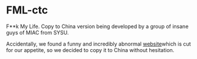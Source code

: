 FML-ctc
=======

F**k My Life. Copy to China version being developed by a group of insane guys of MIAC from SYSU.

Accidentally, we found a funny and incredibly abnormal [website](http://www.fmylife.com/)which is cut for our appetite, so we decided to copy it to China without hesitation.


